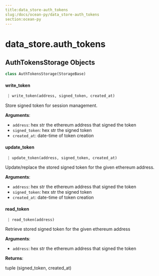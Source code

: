 ```yaml
---
title:data_store-auth_tokens
slug:/docs/ocean-py/data_store-auth_tokens
section:ocean-py
---
```

<a name="data_store.auth_tokens"></a>
# data\_store.auth\_tokens

<a name="data_store.auth_tokens.AuthTokensStorage"></a>
## AuthTokensStorage Objects

```python
class AuthTokensStorage(StorageBase)
```

<a name="data_store.auth_tokens.AuthTokensStorage.write_token"></a>
#### write\_token

```python
 | write_token(address, signed_token, created_at)
```

Store signed token for session management.

**Arguments**:

- `address`: hex str the ethereum address that signed the token
- `signed_token`: hex str the signed token
- `created_at`: date-time of token creation

<a name="data_store.auth_tokens.AuthTokensStorage.update_token"></a>
#### update\_token

```python
 | update_token(address, signed_token, created_at)
```

Update/replace the stored signed token for the given ethereum address.

**Arguments**:

- `address`: hex str the ethereum address that signed the token
- `signed_token`: hex str the signed token
- `created_at`: date-time of token creation

<a name="data_store.auth_tokens.AuthTokensStorage.read_token"></a>
#### read\_token

```python
 | read_token(address)
```

Retrieve stored signed token for the given ethereum address

**Arguments**:

- `address`: hex str the ethereum address that signed the token

**Returns**:

tuple (signed_token, created_at)

